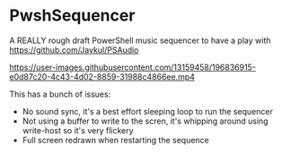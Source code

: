 # PwshSequencer
A REALLY rough draft PowerShell music sequencer to have a play with https://github.com/Jaykul/PSAudio  

https://user-images.githubusercontent.com/13159458/196836915-e0d87c20-4c43-4d02-8859-31988c4866ee.mp4  

This has a bunch of issues:
 - No sound sync, it's a best effort sleeping loop to run the sequencer
 - Not using a buffer to write to the scren, it's whipping around using write-host so it's very flickery
 - Full screen redrawn when restarting the sequence
